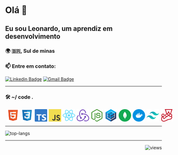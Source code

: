 # Olá :punch:
## Eu sou Leonardo, um aprendiz em desenvolvimento  
### 🌍 :brazil:, Sul de minas

### 📫 Entre em contato:

[![Linkedin Badge](https://img.shields.io/badge/-Linkedin-blue?style=flat-square&logo=Linkedin&logoColor=white&link=https://www.linkedin.com/in/leonardomonti/)](https://www.linkedin.com/in/leonardomonti/)
[![Gmail Badge](https://img.shields.io/badge/-Gmail-red?style=flat-square&logo=Gmail&logoColor=white&link=mailto:contatoleomonti@gmail.com)](mailto:contatoleomonti@gmail.com)

---

### 🛠️ ~/ code .

###
<div style="display: flex; justify-content: flex-start; gap: 5px;"> 
<br>
  <img title="HTML" alt="HTML" width="40px" src="./assets/htmt5-logo.svg" />

  <img title="CSS3" alt="CSS3" width="40px" src="./assets/css-logo.svg" />

  <img title="Typescript" alt="Typescript" width="40px" src="./assets/typescript-logo.svg" />

  <img title="Javascript" alt="Javascript" width="40px" src="./assets/javascript-logo.svg" />

  <img title="React" alt="React" width="40px" src="./assets/react-logo.svg" />

  <img title="Redux" alt="Redux" width="40px" src="./assets/redux-logo.svg" />

  <img title="NodeJs" alt="NodeJs" width="40px" src="./assets/nodejs-logo.svg" />

  <img title="Sequelize" alt="Sequelize" width="40px" src="./assets/sequelize-logo.svg" />

  <img title="Mongodb" alt="Mongodb" width="40px" src="./assets/mongodb-logo.svg" />

  <img title="Docker" alt="Docker" width="40px" src="./assets/docker-logo.svg" />

  <img title="Tailwindcss" alt="Tailwind" width="40px" src="./assets/tailwindcss-logo.svg" />

  <img title="Jest" alt="Jest" width="40px" src="./assets/jest-logo.svg" />
<br>
</div>


---

<img src="https://github-readme-stats.vercel.app/api/top-langs/?username=LeonardoMonti&hide=html&langs_count=12&layout=compact&theme=tokyonight" alt="top-langs" />

---

<img align="right" src="https://komarev.com/ghpvc/?username=LeonardoMonti&color=blue&label=VIEWS" alt="views" />


